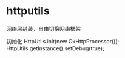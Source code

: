 # httputils
网络层封装，自由切换网络框架

初始化
 HttpUtils.init(new OkHttpProcessor());
 HttpUtils.getInstance().setDebug(true);
